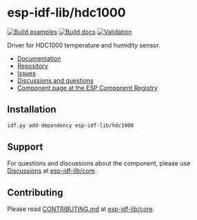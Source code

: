 # esp-idf-lib/hdc1000

[![Build examples](https://github.com/esp-idf-lib/hdc1000/actions/workflows//build.yml/badge.svg)](https://github.com/esp-idf-lib/hdc1000/actions/workflows//build.yml)
[![Build docs](https://github.com/esp-idf-lib/hdc1000/actions/workflows//build-docs.yml/badge.svg)](https://github.com/esp-idf-lib/hdc1000/actions/workflows//build-docs.yml)
[![Validation](https://github.com/esp-idf-lib/hdc1000/actions/workflows//validate-component.yml/badge.svg)](https://github.com/esp-idf-lib/hdc1000/actions/workflows//validate-component.yml)

Driver for HDC1000 temperature and humidity sensor.

* [Documentation](https://esp-idf-lib.github.io/hdc1000/)
* [Repository](https://github.com/esp-idf-lib/hdc1000)
* [Issues](https://github.com/esp-idf-lib/hdc1000/issues)
* [Discussions and questions](https://github.com/esp-idf-lib/core/discussions)
* [Component page at the ESP Component Registry](https://components.espressif.com/components/esp-idf-lib/hdc1000)

## Installation

```sh
idf.py add-dependency esp-idf-lib/hdc1000
```

## Support

For questions and discussions about the component, please use
[Discussions](https://github.com/esp-idf-lib/core/discussions)
at [esp-idf-lib/core](https://github.com/esp-idf-lib/core).

## Contributing

Please read [CONTRIBUTING.md](https://github.com/esp-idf-lib/core/blob/main/CONTRIBUTING.md)
at [esp-idf-lib/core](https://github.com/esp-idf-lib/core).

